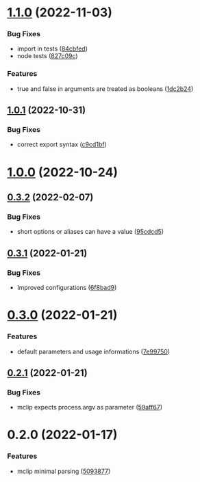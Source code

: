 # [1.1.0](https://github.com/kajyr/mclip/compare/1.0.1...1.1.0) (2022-11-03)


### Bug Fixes

* import in tests ([84cbfed](https://github.com/kajyr/mclip/commit/84cbfedd41a51eb4fd91dd62f02c753e6195b74c))
* node tests ([827c09c](https://github.com/kajyr/mclip/commit/827c09c0d0502c14d869224e8ed1a6a170f5931b))


### Features

* true and false in arguments are treated as booleans ([1dc2b24](https://github.com/kajyr/mclip/commit/1dc2b244d70d666a91cf1266194fb20853728641))

## [1.0.1](https://github.com/kajyr/mclip/compare/1.0.0...1.0.1) (2022-10-31)


### Bug Fixes

* correct export syntax ([c9cd1bf](https://github.com/kajyr/mclip/commit/c9cd1bf740c03b04ab59881c67c25c219a7b17a1))

# [1.0.0](https://github.com/kajyr/mclip/compare/0.3.2...1.0.0) (2022-10-24)

## [0.3.2](https://github.com/kajyr/mclip/compare/0.3.1...0.3.2) (2022-02-07)


### Bug Fixes

* short options or aliases can have a value ([95cdcd5](https://github.com/kajyr/mclip/commit/95cdcd5e3e91c64d36ab4fcf18fff51fd9b9a791))

## [0.3.1](https://github.com/kajyr/mclip/compare/0.3.0...0.3.1) (2022-01-21)


### Bug Fixes

* Improved configurations ([6f8bad9](https://github.com/kajyr/mclip/commit/6f8bad9445a9bdc5da45de9f15bd460d4034a957))

# [0.3.0](https://github.com/kajyr/mclip/compare/0.2.1...0.3.0) (2022-01-21)


### Features

* default parameters and usage informations ([7e99750](https://github.com/kajyr/mclip/commit/7e9975023fe7a99f0b24d8fd57bc9b7cd76867aa))

## [0.2.1](https://github.com/kajyr/mclip/compare/0.2.0...0.2.1) (2022-01-21)


### Bug Fixes

* mclip expects process.argv as parameter ([59aff67](https://github.com/kajyr/mclip/commit/59aff67ee7f2a83dff3c9542fedf10cca8d892d9))

# 0.2.0 (2022-01-17)


### Features

* mclip minimal parsing ([5093877](https://github.com/kajyr/mclip/commit/5093877305101970db958de4de8c32b41c48bec5))

